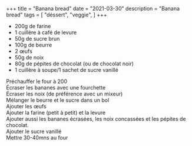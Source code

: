 +++
title = "Banana bread"
date = "2021-03-30"
description = "Banana bread"
tags = [
    "déssert",
    "veggie",
]
+++

* 200g de farine
* 1 cuillère à café de levure
* 50g de sucre brun
* 100g de beurre
* 2 œufs
* 50g de noix
* 80g de pépites de chocolat (ou de chocolat noir)
* 1 cuillère à soupe/1 sachet de sucre vanillé  

Préchauffer le four à 200  
Écraser les bananes avec une fourchette  
Écraser les noix (de préférence avec un mixeur)  
Mélanger le beurre et le sucre dans un bol  
Ajouter les œufs  
Ajouter la farine (petit à petit) et la levure  
Ajouter aussi les bananes écrasées, les noix concassées et les pépites de chocolat.  
Ajouter le sucre vanillé  
Mettre 30-40mns au four  

